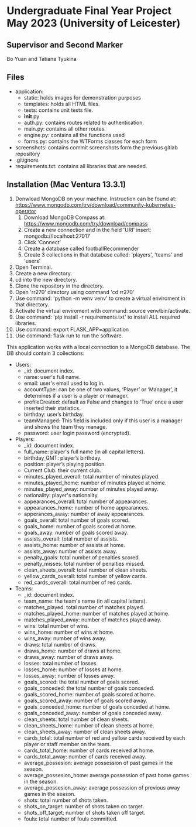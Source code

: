 # Undergraduate Final Year Project May 2023 (University of Leicester)

## Supervisor and Second Marker
Bo Yuan and Tatiana Tyukina

## Files
- application:
    - static: holds images for demonstration purposes
    - templates: holds all HTML files.
    - tests: contains unit tests file.
    - __init__.py
    - auth.py: contains routes related to authentication.
    - main.py: contains all other routes.
    - engine.py: contains all the functions used
    - forms.py: contains the WTForms classes for each form
- screenshots: contains commit screenshots form the previous gitlab repository
- .gitignore
- requirements.txt: contains all libraries that are needed.

## Installation (Mac Ventura 13.3.1)
1. Donwload MongoDB on your machine. Instruction can be found at: https://www.mongodb.com/try/download/community-kubernetes-operator
    1. Download MongoDB Compass at: https://www.mongodb.com/try/download/compass 
    2. Create a new connection and in the field 'URI' insert: mongodb://localhost:27017
    3. Click 'Connect'
    4. Create a database called footballRecommender
    5. Create 3 collections in that database called: 'players', 'teams' and 'users'
2. Open Terminal.
3. Create a new directory. 
4. cd into the new directory.
5. Clone the repository in the directory.
6. Open 'rr270' directory using command 'cd rr270'
7. Use command: 'python -m venv venv' to create a virtual enviroment in that directory.
8. Activate the virtual enviroment with command: source venv/bin/activate.
9. Use command: 'pip install -r requirements.txt' to install ALL required libraries.
10. Use command: export FLASK_APP=application
11. Use command: flask run to run the software.

This application works with a local connection to a MongoDB database. The DB should contain 3 collections:

- Users:
    - _id: document index.
    - name: user's full name.
    - email: user's email used to log in.
    - accountType: can be one of two values, ‘Player’ or ‘Manager’, it determines if a user is a
      player or manager.
    - profileCreated: default as False and changes to ‘True’ once a user inserted their statistics.
    - birthday: user’s birthday.
    - teamManaged: This field is included only if this user is a manager and shows the team they
      manage.
    - password: user login password (encrypted).
- Players:
    - _id: document index.
    - full_name: player's full name (in all capital letters).
    - birthday_GMT: player’s birthday.
    - position: player’s playing position.
    - Current Club: their current club.
    - minutes_played_overall: total number of minutes played.
    - minutes_played_home: number of minutes played at home.
    - minutes_played_away: number of minutes played away.
    - nationality: player's nationality.
    - appearances_overall: total number of appearances.
    - appearances_home: number of home appearances.
    - apperances_away: number of away appearances.
    - goals_overall: total number of goals scored.
    - goals_home: number of goals scored at home.
    - goals_away: number of goals scored away.
    - assists_overall: total number of assists.
    - assists_home: number of assists at home.
    - assists_away: number of assists away.
    - penalty_goals: total number of penalties scored.
    - penalty_misses: total number of penalties missed.
    - clean_sheets_overall: total number of clean sheets.
    - yellow_cards_overall: total number of yellow cards.
    - red_cards_overall: total number of red cards.
- Teams:
    - _id: document index.
    - team_name: the team's name (in all capital letters).
    - matches_played: total number of matches played.
    - matches_played_home: number of matches played at home.
    - matches_played_away: number of matches played away.
    - wins: total number of wins.
    - wins_home: number of wins at home.
    - wins_away: number of wins away.
    - draws: total number of draws.
    - draws_home: number of draws at home.
    - draws_away: number of draws away.
    - losses: total number of losses.
    - losses_home: number of losses at home.
    - losses_away: number of losses away.
    - goals_scored: the total number of goals scored.
    - goals_conceded: the total number of goals conceded.
    - goals_scored_home: number of goals scored at home.
    - goals_scored_away: number of goals scored away.
    - goals_conceded_home: number of goals conceded at home.
    - goals_conceded_away: number of goals conceded away.
    - clean_sheets: total number of clean sheets.
    - clean_sheets_home: number of clean sheets at home.
    - clean_sheets_away: number of clean sheets away.
    - cards_total: total number of red and yellow cards received by each player or staff member
      on the team.
    - cards_total_home: number of cards received at home.
    - cards_total_away: number of cards received away.
    - average_possesion: average possession of past games in the season.
    - average_possesion_home: average possession of past home games in the season.
    - average_possesion_away: average possession of previous away games in the season.
    - shots: total number of shots taken.
    - shots_on_target: number of shots taken on target.
    - shots_off_target: number of shots taken off target.
    - fouls: total number of fouls committed. 
